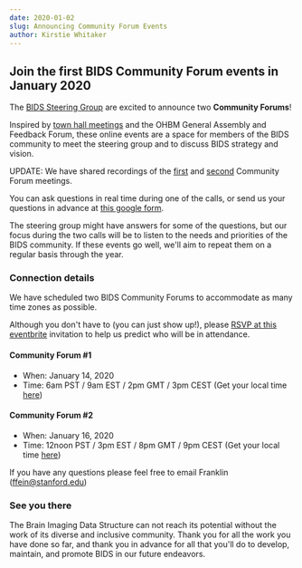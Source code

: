 ```yaml
---
date: 2020-01-02
slug: Announcing Community Forum Events
author: Kirstie Whitaker
---
```


## Join the first BIDS Community Forum events in January 2020

The [BIDS Steering Group](https://bids.neuroimaging.io/2019/12/31/meet-the-bids-steering-group.html) are excited to announce two **Community Forums**!

<!-- more -->

Inspired by [town hall meetings](https://en.wikipedia.org/wiki/Town_hall_meeting) and the OHBM General Assembly and Feedback Forum, these online events are a space for members of the BIDS community to meet the steering group and to discuss BIDS strategy and vision.

UPDATE: We have shared recordings of the [first](https://www.youtube.com/watch?v=aBG1kl6iJeE&t=6s) and [second](https://www.youtube.com/watch?v=23OySb5kbtM) Community Forum meetings.

You can ask questions in real time during one of the calls, or send us your questions in advance at [this google form](https://forms.gle/uLtkbnZbKZwxPb2w8).

The steering group might have answers for some of the questions, but our focus during the two calls will be to listen to the needs and priorities of the BIDS community.
If these events go well, we'll aim to repeat them on a regular basis through the year.

### Connection details

We have scheduled two BIDS Community Forums to accommodate as many time zones as possible.

Although you don't have to (you can just show up!), please [RSVP at this eventbrite](https://www.eventbrite.com/e/bids-community-forum-tickets-86207425731?aff=bidswebsite) invitation to help us predict who will be in attendance.

#### Community Forum #1

-   When: January 14, 2020
-   Time: 6am PST / 9am EST / 2pm GMT / 3pm CEST (Get your local time [here](https://arewemeetingyet.com/Los%20Angeles/2020-01-14/06:00/BIDS%20Community%20Forum%201))

#### Community Forum #2

-   When: January 16, 2020
-   Time: 12noon PST / 3pm EST / 8pm GMT / 9pm CEST (Get your local time [here](https://arewemeetingyet.com/Los%20Angeles/2020-01-16/12:00/BIDS%20Community%20Forum%202))

If you have any questions please feel free to email Franklin ([ffein@stanford.edu](mailto:ffein@stanford.edu))

### See you there

The Brain Imaging Data Structure can not reach its potential without the work of its diverse and inclusive community.
Thank you for all the work you have done so far, and thank you in advance for all that you'll do to develop, maintain, and promote BIDS in our future endeavors.
